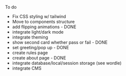 To do

- Fix CSS styling w/ tailwind
- Move to components structure
- add flipping animations - DONE
- integrate light/dark mode
- integrate theming
- show second card whether pass or fail - DONE
- set greeting/pop up - DONE
- create rules page
- create about page - DONE
- integrate database/local/session storage (see wordle)
- integrate CMS
